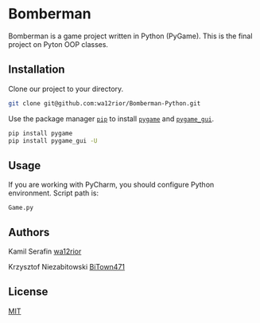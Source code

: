 # Bomberman

Bomberman is a game project written in Python (PyGame). This is the final project on Pyton OOP classes.

## Installation

Clone our project to your directory.

```bash
git clone git@github.com:wa12rior/Bomberman-Python.git
```

Use the package manager [`pip`](https://pip.pypa.io/en/stable/) to install [`pygame`](https://www.pygame.org/wiki/GettingStarted) and [`pygame_gui`](https://pygame-gui.readthedocs.io/en/latest/index.html).

```bash
pip install pygame
pip install pygame_gui -U
```

## Usage

If you are working with PyCharm, you should configure Python environment. Script path is:

```
Game.py
```

## Authors

Kamil Serafin [wa12rior](https://github.com/wa12rior)

Krzysztof Niezabitowski [BiTown471](https://github.com/BiTown471)


## License
[MIT](https://choosealicense.com/licenses/mit/)
